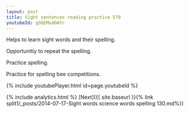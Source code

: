 ```yaml
---
layout: post
title: Sight sentences reading practice 570
youtubeId: gGQEMxmDAYc
---
```

 
 
Helps to learn sight words and their spelling.

Opportunitiy to repeat the spelling. 

Practice spelling. 
 
Practice for spelling bee competitions. 
 
{% include youtubePlayer.html id=page.youtubeId %}
 
 
{% include analytics.html %} 
[Next]({{ site.baseurl }}{% link  split1/_posts/2014-07-17-Sight words science words spelling 130.md%})
 
